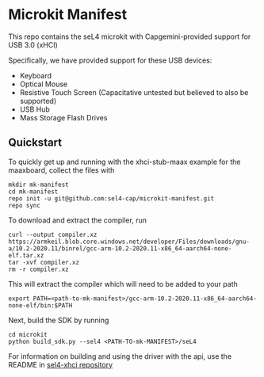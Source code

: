 # Microkit Manifest

This repo contains the seL4 microkit with Capgemini-provided support for USB 3.0 (xHCI)

Specifically, we have provided support for these USB devices:
* Keyboard
* Optical Mouse
* Resistive Touch Screen (Capacitative untested but believed to also be supported)
* USB Hub
* Mass Storage Flash Drives

## Quickstart
To quickly get up and running with the xhci-stub-maax example for the
maaxboard, collect the files with

```
mkdir mk-manifest
cd mk-manifest
repo init -u git@github.com:sel4-cap/microkit-manifest.git 
repo sync
```

To download and extract the compiler, run
```
curl --output compiler.xz https://armkeil.blob.core.windows.net/developer/Files/downloads/gnu-a/10.2-2020.11/binrel/gcc-arm-10.2-2020.11-x86_64-aarch64-none-elf.tar.xz
tar -xvf compiler.xz
rm -r compiler.xz
```

This will extract the compiler which will need to be added to your path
```
export PATH=<path-to-mk-manifest>/gcc-arm-10.2-2020.11-x86_64-aarch64-none-elf/bin:$PATH
```

Next, build the SDK by running 
```
cd microkit
python build_sdk.py --sel4 <PATH-TO-mk-MANIFEST>/seL4
```

For information on building and using the driver with the api, use the README in [sel4-xhci repository](https://github.com/sel4-cap/sel4-xhci)
